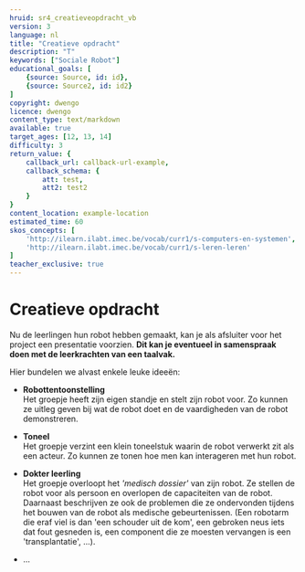 ```yaml
---
hruid: sr4_creatieveopdracht_vb
version: 3
language: nl
title: "Creatieve opdracht"
description: "T"
keywords: ["Sociale Robot"]
educational_goals: [
    {source: Source, id: id}, 
    {source: Source2, id: id2}
]
copyright: dwengo
licence: dwengo
content_type: text/markdown
available: true
target_ages: [12, 13, 14]
difficulty: 3
return_value: {
    callback_url: callback-url-example,
    callback_schema: {
        att: test,
        att2: test2
    }
}
content_location: example-location
estimated_time: 60
skos_concepts: [
    'http://ilearn.ilabt.imec.be/vocab/curr1/s-computers-en-systemen', 
    'http://ilearn.ilabt.imec.be/vocab/curr1/s-leren-leren'
]
teacher_exclusive: true
---
```


# Creatieve opdracht
Nu de leerlingen hun robot hebben gemaakt, kan je als afsluiter voor het project een presentatie voorzien. **Dit kan je eventueel in samenspraak doen met de leerkrachten van een taalvak.**

Hier bundelen we alvast enkele leuke ideeën:

* **Robottentoonstelling**<br>Het groepje heeft zijn eigen standje en stelt zijn robot voor. Zo kunnen ze uitleg geven bij wat de robot doet en de vaardigheden van de robot demonstreren.

* **Toneel**<br>Het groepje verzint een klein toneelstuk waarin de robot verwerkt zit als een acteur. Zo kunnen ze tonen hoe men kan interageren met hun robot.

* **Dokter leerling**<br>Het groepje overloopt het *'medisch dossier'* van zijn robot. Ze stellen de robot voor als persoon en overlopen de capaciteiten van de robot. Daarnaast beschrijven ze ook de problemen die ze ondervonden tijdens het bouwen van de robot als medische gebeurtenissen. (Een robotarm die eraf viel is dan 'een schouder uit de kom', een gebroken neus iets dat fout gesneden is, een component die ze moesten vervangen is een 'transplantatie', ...).

* ...